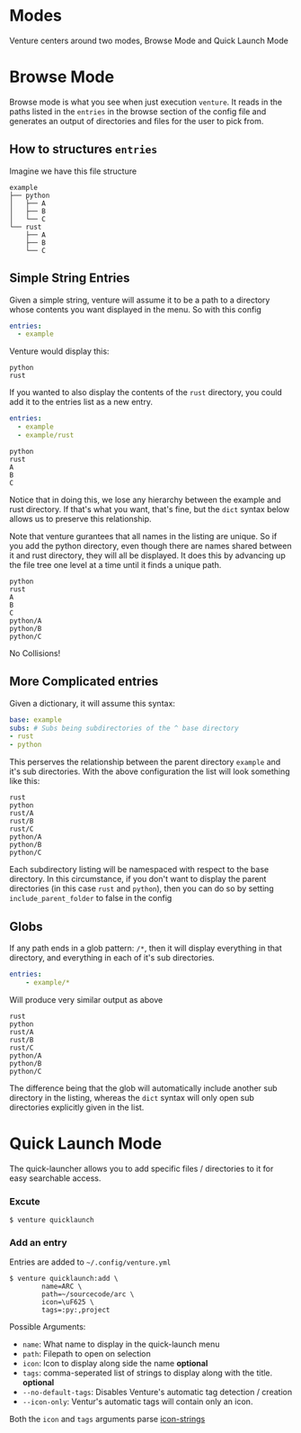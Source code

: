 # Modes
Venture centers around two modes, Browse Mode and Quick Launch Mode

# Browse Mode
Browse mode is what you see when just execution `venture`. It reads in the paths listed in the `entries` in the browse section of the config file and generates an output of directories and files for the user to pick from.

## How to structures `entries`
Imagine we have this file structure
```
example
├── python
│   ├── A
│   ├── B
│   └── C
└── rust
    ├── A
    ├── B
    └── C
```

## Simple String Entries
Given a simple string, venture will assume it to be a path to a directory whose contents you want displayed in the menu. So with this config
```yaml
entries:
  - example
```
Venture would display this:
```
python
rust
```
If you wanted to also display the contents of the `rust` directory, you could add it to the entries list as a new entry.
```yaml
entries:
  - example
  - example/rust
```
```
python
rust
A
B
C
```

Notice that in doing this, we lose any hierarchy between the example and rust directory. If that's what you want, that's fine, but the `dict` syntax below allows us to preserve this relationship.

Note that venture gurantees that all names in the listing are unique. So if you add the python directory, even though there are names shared between it and rust directory, they will all be displayed. It does this by advancing up the file tree one level at a time until it finds a unique path.
```
python
rust
A
B
C
python/A
python/B
python/C
```
No Collisions!

## More Complicated entries

Given a dictionary, it will assume this syntax:
```YAML
base: example
subs: # Subs being subdirectories of the ^ base directory
- rust
- python
```
This perserves the relationship between the parent directory `example` and it's sub directories. With the above configuration the list will look something like this:
```
rust
python
rust/A
rust/B
rust/C
python/A
python/B
python/C
```
Each subdirectory listing will be namespaced with respect to the base directory. In this circumstance, if you don't want to display the parent directories (in this case `rust` and `python`), then you can do so by setting `include_parent_folder` to false in the config

## Globs
If any path ends in a glob pattern: `/*`, then it will display everything in that directory, and everything in each of it's sub directories.
```YAML
entries:
    - example/*
```
Will produce very similar output as above
```
rust
python
rust/A
rust/B
rust/C
python/A
python/B
python/C
```
The difference being that the glob will automatically include another sub directory in the listing, whereas the `dict` syntax will only open sub directories explicitly given in the list.

# Quick Launch Mode
The quick-launcher allows you to add specific files / directories to it for easy searchable access.

### Excute
```
$ venture quicklaunch
```

### Add an entry
Entries are added to `~/.config/venture.yml`
```
$ venture quicklaunch:add \
        name=ARC \
        path=~/sourcecode/arc \
        icon=\uF625 \
        tags=:py:,project
```
Possible Arguments:
- `name`: What name to display in the quick-launch menu
- `path`: Filepath to open on selection
- `icon`: Icon to display along side the name **optional**
- `tags`: comma-seperated list of strings to display along with the title. **optional**
- `--no-default-tags`: Disables Venture's automatic tag detection / creation
- `--icon-only`: Ventur's automatic tags will contain only an icon.

Both the `icon` and `tags` arguments parse [icon-strings](./icons.md)